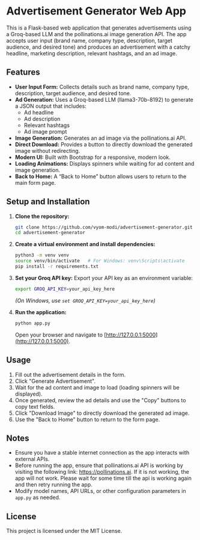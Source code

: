 # Advertisement Generator Web App

This is a Flask-based web application that generates advertisements using a Groq-based LLM and the pollinations.ai image generation API. The app accepts user input (brand name, company type, description, target audience, and desired tone) and produces an advertisement with a catchy headline, marketing description, relevant hashtags, and an ad image.

## Features

- **User Input Form:** Collects details such as brand name, company type, description, target audience, and desired tone.
- **Ad Generation:** Uses a Groq-based LLM (llama3-70b-8192) to generate a JSON output that includes:
  - Ad headline
  - Ad description
  - Relevant hashtags
  - Ad image prompt
- **Image Generation:** Generates an ad image via the pollinations.ai API.
- **Direct Download:** Provides a button to directly download the generated image without redirecting.
- **Modern UI:** Built with Bootstrap for a responsive, modern look.
- **Loading Animations:** Displays spinners while waiting for ad content and image generation.
- **Back to Home:** A “Back to Home” button allows users to return to the main form page.

## Setup and Installation

1. **Clone the repository:**
   ```bash
   git clone https://github.com/vyom-modi/advertisement-generator.git
   cd advertisement-generator
   ```

2. **Create a virtual environment and install dependencies:**
   ```bash
   python3 -m venv venv
   source venv/bin/activate   # For Windows: venv\Scripts\activate
   pip install -r requirements.txt
   ```


3. **Set your Groq API key:**
   Export your API key as an environment variable:
   ```bash
   export GROQ_API_KEY=your_api_key_here
   ```
   *(On Windows, use `set GROQ_API_KEY=your_api_key_here`)*

4. **Run the application:**
   ```bash
   python app.py
   ```
   Open your browser and navigate to [http://127.0.0.1:5000](http://127.0.0.1:5000).

## Usage

1. Fill out the advertisement details in the form.
2. Click "Generate Advertisement".
3. Wait for the ad content and image to load (loading spinners will be displayed).
4. Once generated, review the ad details and use the "Copy" buttons to copy text fields.
5. Click "Download Image" to directly download the generated ad image.
6. Use the "Back to Home" button to return to the form page.

## Notes

- Ensure you have a stable internet connection as the app interacts with external APIs.
- Before running the app, ensure that pollinations.ai API is working by visiting the following link: https://pollinations.ai. If it is not working, the app will not work. Please wait for some time till the api is working again and then retry running the app.
- Modify model names, API URLs, or other configuration parameters in `app.py` as needed.

## License

This project is licensed under the MIT License.
